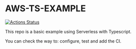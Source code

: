 # AWS-TS-EXAMPLE

[![Actions Status](https://github.com/{owner}/{repo}/workflows/{workflow_name}/badge.svg)](https://github.com/{owner}/{repo}/actions)

This repo is a basic example using Serverless with Typescript.

You can check the way to: configure, test and add the CI.
